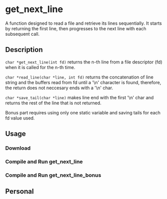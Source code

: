# get_next_line

A function designed to read a file and retrieve its lines sequentially. It starts by returning the first line, then progresses to the next line with each subsequent call.

## Description

`char *get_next_line(int fd)` returns the n-th line from a file descriptor (fd) when it is called for the n-th time.

`char *read_line(char *line, int fd)` returns the concatenation of line string and the buffers read from fd until a '\n' character is found, therefore, the return does not neccesary ends with a '\n' char.

`char *save_tail(char *line)` makes line end with the first '\n' char and returns the rest of the line that is not returned.

Bonus part requires using only one static variable and saving tails for each fd value used.
## Usage

### Download

### Compile and Run get_next_line

### Compile and Run get_next_line_bonus

## Personal
